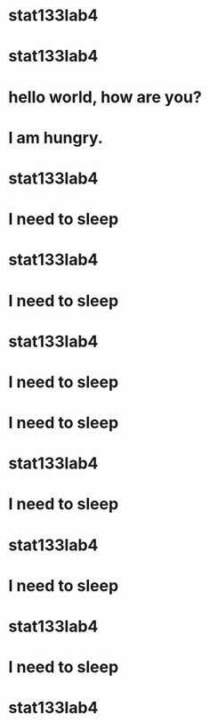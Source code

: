 # stat133lab4
# stat133lab4
# hello world, how are you?
# I am hungry. 
# stat133lab4
# I need to sleep
# stat133lab4
# I need to sleep
# stat133lab4
# I need to sleep
# I need to sleep
# stat133lab4
# I need to sleep
# stat133lab4
# I need to sleep
# stat133lab4
# I need to sleep
# stat133lab4
